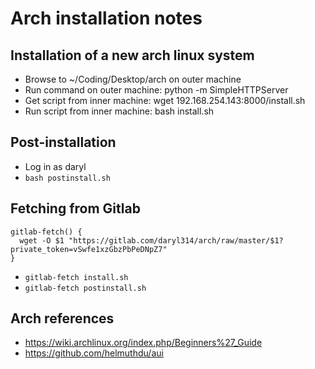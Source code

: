 # Arch installation notes

## Installation of a new arch linux system

* Browse to ~/Coding/Desktop/arch on outer machine
* Run command on outer machine: python -m SimpleHTTPServer
* Get script from inner machine: wget 192.168.254.143:8000/install.sh
* Run script from inner machine: bash install.sh

## Post-installation

* Log in as daryl
* `bash postinstall.sh`

## Fetching from Gitlab

```
gitlab-fetch() {
  wget -O $1 "https://gitlab.com/daryl314/arch/raw/master/$1?private_token=vSwfe1xzGbzPbPeDNpZ7"
}
```

* `gitlab-fetch install.sh`
* `gitlab-fetch postinstall.sh`

## Arch references

* https://wiki.archlinux.org/index.php/Beginners%27_Guide
* https://github.com/helmuthdu/aui
